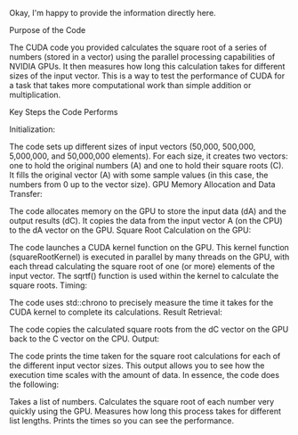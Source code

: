 Okay, I'm happy to provide the information directly here.

Purpose of the Code

The CUDA code you provided calculates the square root of a series of numbers (stored in a vector) using the parallel processing capabilities of NVIDIA GPUs.  It then measures how long this calculation takes for different sizes of the input vector.  This is a way to test the performance of CUDA for a task that takes more computational work than simple addition or multiplication.

Key Steps the Code Performs

Initialization:

The code sets up different sizes of input vectors (50,000, 500,000, 5,000,000, and 50,000,000 elements).
For each size, it creates two vectors: one to hold the original numbers (A) and one to hold their square roots (C).
It fills the original vector (A) with some sample values (in this case, the numbers from 0 up to the vector size).
GPU Memory Allocation and Data Transfer:

The code allocates memory on the GPU to store the input data (dA) and the output results (dC).
It copies the data from the input vector A (on the CPU) to the dA vector on the GPU.
Square Root Calculation on the GPU:

The code launches a CUDA kernel function on the GPU. This kernel function (squareRootKernel) is executed in parallel by many threads on the GPU, with each thread calculating the square root of one (or more) elements of the input vector.
The sqrtf() function is used within the kernel to calculate the square roots.
Timing:

The code uses std::chrono to precisely measure the time it takes for the CUDA kernel to complete its calculations.
Result Retrieval:

The code copies the calculated square roots from the dC vector on the GPU back to the C vector on the CPU.
Output:

The code prints the time taken for the square root calculations for each of the different input vector sizes. This output allows you to see how the execution time scales with the amount of data.
In essence, the code does the following:

Takes a list of numbers.
Calculates the square root of each number very quickly using the GPU.
Measures how long this process takes for different list lengths.
Prints the times so you can see the performance.
